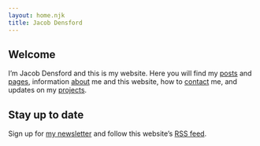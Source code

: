 ```yaml
---
layout: home.njk
title: Jacob Densford
---
```


<div class="h-card">
  <a class="u-url" href="https://jacobdensford.com/" rel="me"/>
  <a href="https://post.lurk.org/@jacobdensford" rel="me"/>
  <a href="https://github.com/jacobdensford" rel="me"/>
  <a class="u-logo u-photo" href="/images/icon-full.png" rel="me"/>
  <a class="u-email" href="mailto:contact@jacobdensford.com" rel="me"></a>
</div>

<section>

## Welcome

I’m <span class="h-card" class="p-name">Jacob Densford</span> and this is my website. Here you will find my [posts](/posts/) and [pages](/pages/), information [about](/about/) me and this website, how to [contact](/contact/) me, and updates on my [projects](/projects/).

</section>

<section>

## Stay up to date

Sign up for [my newsletter](https://buttondown.email/jacobdensford) and follow this website’s [RSS feed](/feed.xml).

</section>
